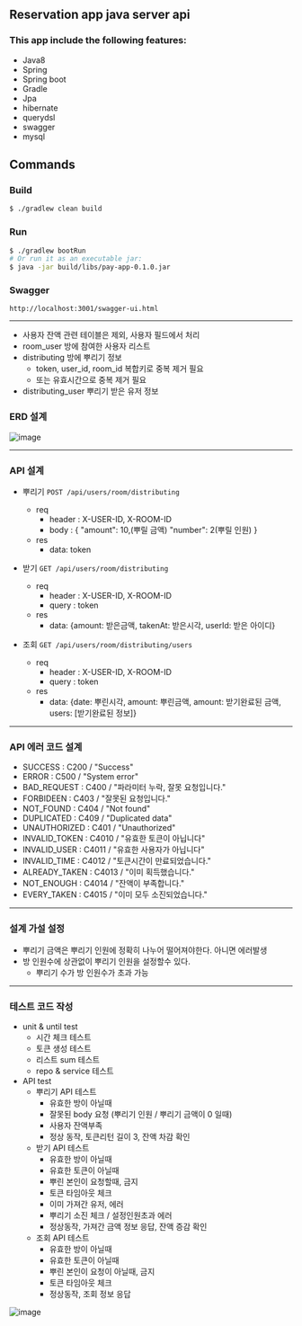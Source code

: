## Reservation app java server api

### This app include the following features:

- Java8
- Spring
- Spring boot
- Gradle
- Jpa
- hibernate
- querydsl
- swagger
- mysql

## Commands

### Build

```zsh
$ ./gradlew clean build
```

### Run

```zsh
$ ./gradlew bootRun
# Or run it as an executable jar:
$ java -jar build/libs/pay-app-0.1.0.jar
```

### Swagger
```
http://localhost:3001/swagger-ui.html
```

---
- 사용자 잔액 관련 테이블은 제외, 사용자 필드에서 처리
- room_user 방에 참여한 사용자 리스트
- distributing 방에 뿌리기 정보
  - token, user_id, room_id 복합키로 중복 제거 필요
  - 또는 유효시간으로 중복 제거 필요
- distributing_user 뿌리기 받은 유저 정보
### ERD 설계
![image](https://user-images.githubusercontent.com/5827617/85914096-3b12e580-b875-11ea-8953-f0ad162e1370.png)

---

### API 설계
- 뿌리기 `POST /api/users/room/distributing`
  - req 
      - header : X-USER-ID, X-ROOM-ID 
      - body : {
                 "amount": 10,(뿌릴 금액) 
                 "number": 2(뿌릴 인원)
               }
  - res
      - data: token               

- 받기 `GET /api/users/room/distributing`
    - req 
        - header : X-USER-ID, X-ROOM-ID
        - query : token
    - res
        - data: {amount: 받은금액, takenAt: 받은시각, userId: 받은 아이디} 
  
- 조회 `GET /api/users/room/distributing/users`
    - req 
        - header : X-USER-ID, X-ROOM-ID
         - query : token
    - res
        - data: {date: 뿌린시각, amount: 뿌린금액, amount: 받기완료된 금액, users: [받기완료된 정보]}

---

### API 에러 코드 설계
- SUCCESS : C200 /  "Success"
- ERROR : C500 /  "System error"
- BAD_REQUEST : C400 /  "파라미터 누락, 잘못 요청입니다."
- FORBIDEEN : C403 /  "잘못된 요청입니다."
- NOT_FOUND : C404 /  "Not found"
- DUPLICATED : C409 /  "Duplicated data"
- UNAUTHORIZED : C401 /  "Unauthorized"
- INVALID_TOKEN : C4010 /  "유효한 토큰이 아닙니다"
- INVALID_USER : C4011 /  "유효한 사용자가 아닙니다"
- INVALID_TIME : C4012 /  "토큰시간이 만료되었습니다."
- ALREADY_TAKEN : C4013 /  "이미 획득했습니다."
- NOT_ENOUGH : C4014 /  "잔액이 부족합니다."
- EVERY_TAKEN : C4015 / "이미 모두 소진되었습니다."

---

### 설계 가설 설정
- 뿌리기 금액은 뿌리기 인원에 정확히 나누어 떨어져야한다. 아니면 에러발생
- 방 인원수에 상관없이 뿌리기 인원을 설정할수 있다. 
  - 뿌리기 수가 방 인원수가 초과 가능  
  
---

### 테스트 코드 작성
- unit & until test
  - 시간 체크 테스트
  - 토큰 생성 테스트
  - 리스트 sum 테스트
  - repo & service 테스트
- API test
  - 뿌리기 API 테스트 
     - 유효한 방이 아닐때
     - 잘못된 body 요청 (뿌리기 인원 / 뿌리기 금액이 0 일때)
     - 사용자 잔액부족
     - 정상 동작, 토큰리턴 길이 3, 잔액 차감 확인
  - 받기 API 테스트
     - 유효한 방이 아닐때
     - 유효한 토큰이 아닐때
     - 뿌린 본인이 요청할때, 금지
     - 토큰 타임아웃 체크
     - 이미 가져간 유저, 에러
     - 뿌리기 소진 체크 / 설정인원초과 에러
     - 정상동작, 가져간 금액 정보 응답, 잔액 증감 확인     
  - 조회 API 테스트
     - 유효한 방이 아닐때
     - 유효한 토큰이 아닐때
     - 뿌린 본인이 요청이 아닐때, 금지
     - 토큰 타임아웃 체크
     - 정상동작, 조회 정보 응답
     
 ![image](https://user-images.githubusercontent.com/5827617/85914470-00ab4780-b879-11ea-99b3-40c508b0c14b.png)